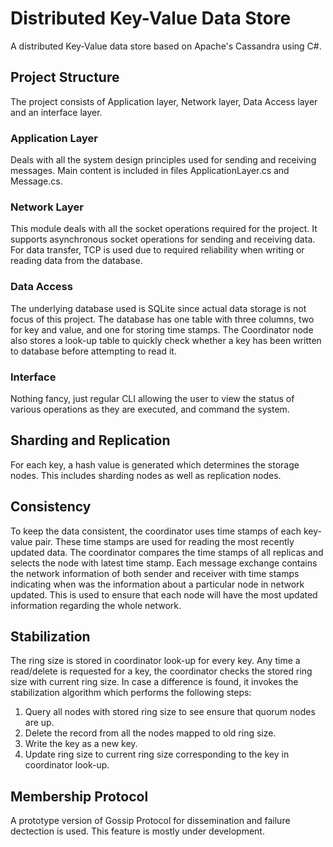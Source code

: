 # Distributed Key-Value Data Store
A distributed Key-Value data store based on Apache's Cassandra using C#.

## Project Structure
The project consists of Application layer, Network layer, Data Access layer and an interface layer.

### Application Layer
Deals with all the system design principles used for sending and receiving messages. Main content is included in files ApplicationLayer.cs and Message.cs.

### Network Layer
This module deals with all the socket operations required for the project. It supports asynchronous socket operations for sending and receiving data. For data transfer, TCP is used due to required reliability when writing or reading data from the database.

### Data Access
The underlying database used is SQLite since actual data storage is not focus of this project. The database has one table with three columns, two for key and value, and one for storing time stamps. The Coordinator node also stores a look-up table to quickly check whether a key has been written to database before attempting to read it.

### Interface
Nothing fancy, just regular CLI allowing the user to view the status of various operations as they are executed, and command the system.

## Sharding and Replication
For each key, a hash value is generated which determines the storage nodes. This includes sharding nodes as well as replication nodes.

## Consistency
To keep the data consistent, the coordinator uses time stamps of each key-value pair. These time stamps are used for reading the most recently updated data. The coordinator compares the time stamps of all replicas and selects the node with latest time stamp.
Each message exchange contains the network information of both sender and receiver with time stamps indicating when was the information about a particular node in network updated. This is used to ensure that each node will have the most updated information regarding the whole network. 

## Stabilization
The ring size is stored in coordinator look-up for every key. Any time a read/delete is requested for a key, the coordinator checks the stored ring size with current ring size. In case a difference is found, it invokes the stabilization algorithm which performs the following steps:
1. Query all nodes with stored ring size to see ensure that quorum nodes are up.
2. Delete the record from all the nodes mapped to old ring size.
3. Write the key as a new key.
4. Update ring size to current ring size corresponding to the key in coordinator look-up.

## Membership Protocol
A prototype version of Gossip Protocol for dissemination and failure dectection is used. This feature is mostly under development.
